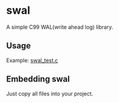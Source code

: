 swal
======

A simple C99 WAL(write ahead log) library.

## Usage

Example: [swal_test.c](https://github.com/yinqiwen/swal/blob/master/swal_test.c)

## Embedding swal

Just copy all files into your project. 
